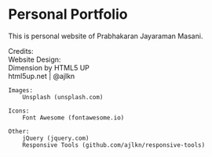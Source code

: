 # Personal Portfolio  

This is personal website of Prabhakaran Jayaraman Masani.  

Credits:  
	Website Design:  
		Dimension by HTML5 UP  
		html5up.net | @ajlkn  

	Images:  
		Unsplash (unsplash.com)  

	Icons:  
		Font Awesome (fontawesome.io)  

	Other:  
		jQuery (jquery.com)  
		Responsive Tools (github.com/ajlkn/responsive-tools)  